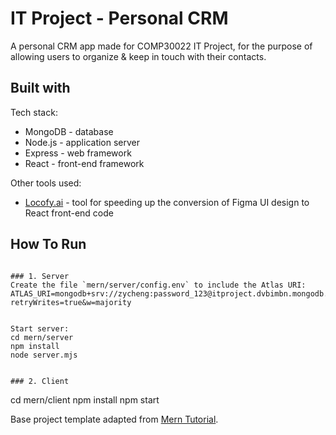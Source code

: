 # IT Project - Personal CRM
A personal CRM app made for COMP30022 IT Project, for the purpose of allowing users to organize & keep in touch with their contacts.

## Built with
Tech stack:
- MongoDB - database
- Node.js - application server
- Express - web framework 
- React - front-end framework
  
Other tools used:
- [Locofy.ai](https://www.locofy.ai/) - tool for speeding up the conversion of Figma UI design to React front-end code

## How To Run

```

### 1. Server
Create the file `mern/server/config.env` to include the Atlas URI:
ATLAS_URI=mongodb+srv://zycheng:password_123@itproject.dvbimbn.mongodb.net/?retryWrites=true&w=majority
```

```

Start server:
cd mern/server
npm install
node server.mjs
```

```

### 2. Client
```
cd mern/client
npm install
npm start

Base project template adapted from [Mern Tutorial](https://www.mongodb.com/languages/mern-stack-tutorial).